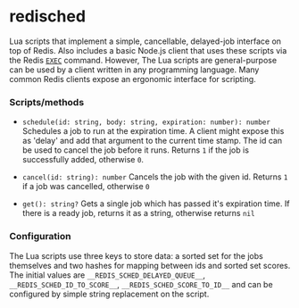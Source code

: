 # redisched

Lua scripts that implement a simple, cancellable, delayed-job interface on top of Redis. Also includes a basic Node.js client that uses these scripts via the Redis [`EXEC`](http://redis.io/commands/exec) command. However, The Lua scripts are general-purpose can be used by a client written in any programming language. Many common Redis clients expose an ergonomic interface for scripting.

### Scripts/methods

- `schedule(id: string, body: string, expiration: number): number`
Schedules a job to run at the expiration time. A client might expose this as 'delay' and add that argument to the current time stamp. The id can be used to cancel the job before it runs. Returns `1` if the job is successfully added, otherwise `0`.

- `cancel(id: string): number`
Cancels the job with the given id. Returns `1` if a job was cancelled, otherwise `0`

- `get(): string?`
Gets a single job which has passed it's expiration time. If there is a ready job, returns it as a string, otherwise returns `nil`

### Configuration
The Lua scripts use three keys to store data: a sorted set for the jobs themselves and two hashes for mapping between ids and sorted set scores. The initial values are `__REDIS_SCHED_DELAYED_QUEUE__`, `__REDIS_SCHED_ID_TO_SCORE__`, `__REDIS_SCHED_SCORE_TO_ID__` and can be configured by simple string replacement on the script.
